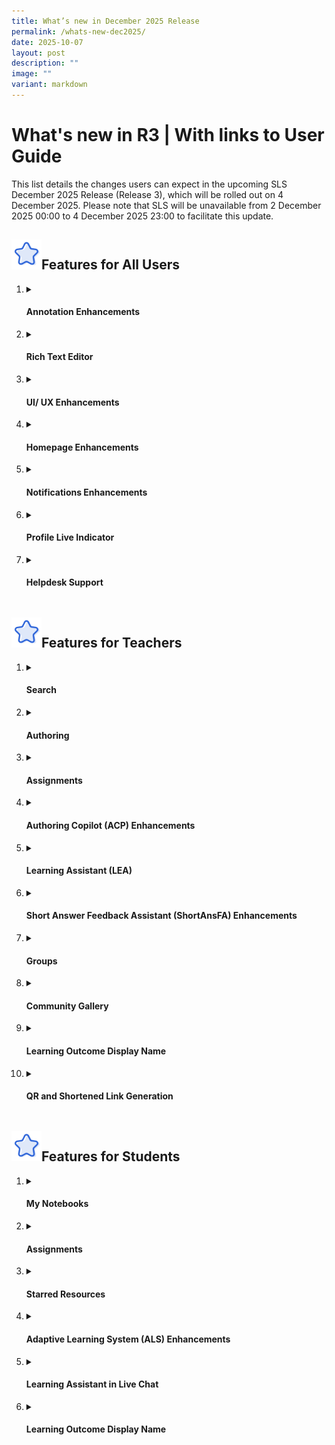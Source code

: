 ```yaml
---
title: What’s new in December 2025 Release
permalink: /whats-new-dec2025/
date: 2025-10-07
layout: post
description: ""
image: ""
variant: markdown
---
```

<h1>What's new in R3 | With links to User Guide</h1>
<p>This list details the changes users can expect in the upcoming SLS December 2025 Release (Release 3), which will be rolled out on 4 December 2025. Please note that SLS will be unavailable from 2 December 2025 00:00 to 4 December 2025 23:00 to facilitate this update.</p>
<h2><img src="/images/Icons/Star.svg" style="width:3rem; display: inline;">Features for All Users</h2>
<ol>
<li><details><summary><h4>Annotation Enhancements</h4></summary>
<ol>
<li>Teachers and students will see a consistent interface when creating and editing notes, annotations, and discussion posts on SLS.</li>
<li>Annotation cards now display the media objects they reference, making it easier for users to see the context of their notes.</li>
</ol></details></li>

<li><details><summary><h4>Rich Text Editor</h4></summary>
<ol>
<li>Teachers and students can now use cut, copy, and paste options on the toolbar and right-click context menu in addition to keyboard shortcuts.</li>
<li>Teachers and students can now use additional formatting options such as underline, strikethrough, superscript, and subscript in most Rich Text Editors on SLS.</li>
<li>The toolbar for Rich Text Editors has been reorganised and can now be collapsed on desktop screens. It is collapsed by default on mobile screens.</li>
</ol></details></li>

<li><details><summary><h4>UI/ UX Enhancements</h4></summary>
<ol>
<li>Subpages have increased height and width for desktop and tablet, improving content visibility.</li>
<li>Module tags and content maps are now displayed on module covers.</li>
<li>Shaded grey boxes framing images and videos have been removed. The frame now only appears when users hover over the image, improving the viewing experience.</li>
<li>Table displays have been refined to improve clarity and visibility of content.</li>
</ol></details></li>

<li><details><summary><h4>Homepage Enhancements</h4></summary>
<ol>
<li>A "Continue Where You Left Off" section has been added on the homepage, allowing teachers and students to quickly return to recently accessed modules, assignments and templates.</li>
<li>The homepage now supports alt-text for screen reader compatibility and keyboard navigation using the "Tab" key.</li>
<li>Teachers, SLS School Administrators and students will see an updated list of shortcuts on the homepage, reflecting the latest changes.</li>
<li>Teachers and students will see a refreshed Account landing page that combines key functions (password, linked accounts, email/notification settings, avatar, profile, followed subjects, switch to student account).</li>
<li>Teachers and SLS School Administrators have a new full-sized landing page that consolidates all admin functions.</li>
<li>Teachers with the External Content Developers (ECD) flag will no longer see the "Switch to Student Account" option.</li>
</ol></details></li>

<li><details><summary><h4>Notifications Enhancements</h4></summary>
<ol>
<li>Teachers and students can choose their preferred assignment sub-categories for email notifications, giving them greater control over the notifications they receive.</li>
<li>Teachers and students can view their latest notifications under the notification bell and mark them as read directly from the notification panel.</li>
<li>Links in email notifications are now clickable for direct access.</li>
<li>The filters on the notification listing page have been updated to help users find relevant notifications more easily.</li>
</ol></details></li>

<li><details><summary><h4>Profile Live Indicator</h4></summary>
<ol>
<li>Teachers and students can see a green dot on user avatars when users are active on SLS.</li>
</ol></details></li>

<li><details><summary><h4>Helpdesk Support</h4></summary>
<ol>
<li>Teachers and students can access the User Guide or Helpdesk via a help widget available on all SLS pages, except the login page.</li>
<li>Teachers and students can submit Helpdesk tickets with pre-filled details and attach multiple images to provide clearer support requests.</li>
</ol></details></li>
</ol>

<h2><img src="/images/Icons/Star.svg" style="width:3rem; display: inline;">Features for Teachers</h2>
<ol>
<li><details><summary><h4>Search</h4></summary>
<ul>
<li><strong>Starred Resources</strong>:<ol>
<li>Teachers can search for starred resources by title on the Starred Resources page.</li>
<li>Teachers can search for starred resources by title when adding content from Starred Resources.</li>
</ol></li>
<li><strong>MOE Library</strong>:<ol>
<li>Teachers can now search for SLS Professional Development modules in the MOE Library that were previously visible only in their student account. Selecting these modules will automatically switch them to their student account.</li>
</ol></li>
</ul></details></li>

<li><details><summary><h4>Authoring</h4></summary>
<ul>
<li><strong>Rubrics Enhancements</strong>:<ol>
<li>Teachers can search for rubrics, star rubrics, and add rubrics from search or Starred Resources to Free-Response Questions (FRQ) and Audio-Response Questions (ARQ).</li>
<li>Existing rubrics will automatically inherit section tags for searchability.</li>
</ol></li>
<li><strong>Pagination Enhancements</strong>:<ol>
<li>Teachers can add links directly to specific pages within sections or activities in modules.</li>
<li>Teachers can move components or pages to reorder them within modules.</li>
</ol></li>
</ul></details></li>

<li><details><summary><h4>Assignments</h4></summary>
<ul>
<li><strong>Half Marks</strong>:<ol>
<li>Teachers can now award half marks for Free-Response Questions (FRQ) and Audio-Response Questions (ARQ) in Teacher-Marked Quizzes (TMQ) and standalone questions.</li>
<li>HTML5 and Feedback Assistant - Mathematics (FA-Math) can accommodate half marks.</li>
</ol></li>
<li><strong>Editing Attempted Questions</strong>:<ol>
<li>Teachers can now edit Multiple-Choice Questions (MCQ), Multi-Response Questions (MRQ), Audio-Response Questions (ARQ), Fill-in-the-Blanks Questions, Click-and-Drop Questions, Error-Editing Questions, even if they are part of a Multiple-Part Question (MPQ), in assignments or resources even after students have attempted them.</li>
<li>Teachers and students can view the last edited date and time of a question if the assignment or resource was edited after a student attempt.</li>
<li>This feature is not applicable for assessments.</li>
</ol></li>
<li><strong>Assignment Sharing and Study Buddy</strong>:<ol>
<li>Owners and co-teachers can set reminders to enable sharing permissions upon assignment due dates.</li>
<li>Teachers can turn off sharing permissions if needed.</li>
<li>This feature is not applicable for assessments.</li>
</ol></li>
<li><strong>Print-Friendly Worksheet with Responses</strong>:<ol>
<li>For completed assignments, teachers can allow students to access a print-friendly version of the assignment with their responses.</li>
</ol></li>
</ul></details></li>

<li><details><summary><h4>Authoring Copilot (ACP) Enhancements</h4></summary>
<ol>
<li>Teachers can use Authoring Copilot (ACP) to generate new rubrics or populate empty fields in existing rubrics for FRQs.</li>
<li>Teachers can use ACP to generate a HTML5 interactive, and refine it further with instructions.</li>
<li>Teachers can select predetermined recipes (e.g., simple game, simple simulation) or customise their own instructions, and add knowledge base(s) for ACP to reference when generating interactives.</li>
<li>Teachers can use ACP to generate images. They can choose from 3 generated images with each request.</li>
<li>Teachers can generate images for module/section/discussion feature image, gamification components and Click-and-Drop questions.</li>
<li>Teachers can use ACP to generate game stories and collectibles. Generated stories will be linked to existing sections and activities within the module.</li>
<li>Teachers can select predetermined story themes (e.g. fantastic hero journey, time-travel quest) or customise their own theme.</li>
<li>Teachers can customise the number of game stories and collectibles generated in Advanced Settings.</li>
</ol></details></li>

<li><details><summary><h4>Learning Assistant (LEA)</h4></summary>
<ul>
<li><strong>Learning Assistant in Live Chat</strong>:<ol>
<li>Teachers can enable LEA in Live Chat, allowing students to interact with SALiS during Live Chat discussions.</li>
</ol></li>
<li><strong>Learning Assistant 1-to-1</strong>:<ol>
<li>Teachers can manually end and close LEA 1-to-1 discussions. The discussion will be converted into a discussion post and past interactions will be stored as comments.</li>
<li>LEA 1-to-1 can return rich formatting (e.g., bold, lists, tables, line breaks, special characters).</li>
</ol></li>
</ul></details></li>

<li><details><summary><h4>Short Answer Feedback Assistant (ShortAnsFA) Enhancements</h4></summary>
<ol>
<li>Teachers can provide additional instructions when setting up ShortAnsFA. They can select predetermined feedback styles (e.g., direct answer, simple feedback, Socratic feedback) or customise their own instructions.</li>
<li>The leniency field will be removed for ShortAnsFA.</li>
</ol></details></li>

<li><details><summary><h4>Groups</h4></summary>
<ol>
<li>Owners and co-teachers of groups, as well as SLS School Administrators, can temporarily add a teacher to a group with a set end date. However, an end date cannot be set for owners so that owners will always retain access to their groups.</li>
<li>When new teachers are added to a group, they will now receive the Observer role by default, giving them immediate viewing access to assignments.</li>
</ol></details></li>

<li><details><summary><h4>Community Gallery</h4></summary>
<ol>
<li>Teachers receive a notification once they submit a module to the Community Gallery.</li>
<li>A consistent URL is now used for Community Gallery modules whether pending review, featured or returned, so teachers can share links right after submission.</li>
<li>Modules pending review or returned now show a placeholder page when accessed via a shareable URL.</li>
<li>All teachers who collaborated on a Community Gallery module will be notified when their module receives a teacher review.</li>
</ol></details></li>

<li><details><summary><h4>Learning Outcome Display Name</h4></summary>
<ol>
<li>Teachers can toggle between viewing displayed learning outcomes or learning outcomes. Displayed learning outcomes are learning outcomes with more student-friendly language that are shown to students when added by Content Approvers and Content Officers (CAs and COs).</li>
</ol></details></li>

<li><details><summary><h4>QR and Shortened Link Generation</h4></summary>
<ol>
<li>Teachers can generate QR codes with SLS branding for assignments, modules, groups and community URLs, so students and colleagues can access them quickly.</li>
<li>Shortened URLs are now generated automatically and can be copied or used to create QR codes.</li>
</ol></details></li>
</ol>

<h2><img src="/images/Icons/Star.svg" style="width:3rem; display: inline;">Features for Students</h2>
<ol>
<li><details><summary><h4>My Notebooks</h4></summary>
<ol>
<li>Students can create notebooks to add and organise notes/annotations from assignments. These added notes/annotations can be edited from notebooks directly and edits made will be updated in the original modules, which can be accessed via links on each note/annotation.</li>
<li>Students can also create their own revision notes inside notebooks using the Rich Text Editor.</li>
<li>Students can embed Google Drive files, attach files or add audio recordings to notes and notebook covers.</li>
<li>Students can organise their notes by moving components or pages to specific positions, creating links to specific notebook pages, or adding coloured tabs to pages.</li>
<li>Students can view and print notebooks in a continuous, print-friendly format.</li>
<li>Students can organise their notebooks by creating categories and moving notebooks between categories. Students can also toggle between card and list views of their notebooks.</li>
</ol></details></li>

<li><details><summary><h4>Assignments</h4></summary>
<ul>
<li><strong>Assignment Sharing and Study Buddy List</strong>:<ol>
<li>Students can send and receive study buddy invitations.</li>
<li>Students can filter by group or search for peers when adding buddies.</li>
<li>Students can view and manage their study buddy list.</li>
<li>Students can manage pending approval requests and invite buddies via the assignment page.</li>
<li>Assignments set to shareable by their teachers will be auto-shared when study buddies are added.</li>
<li>Students can @-mention their study buddies in shared assignments and their buddies will receive notifications.</li>
</ol></li>
<li><strong>Print-Friendly Worksheet with Responses</strong>:<ol>
<li>Students can print assignments or modules showing their responses, suggested answers, teacher feedback, and rubrics if enabled by their teachers.</li>
</ol></li>
</ul></details></li>

<li><details><summary><h4>Starred Resources</h4></summary>
<ol>
<li>Students can search for starred resources by title on the Starred Resources page.</li>
</ol></details></li>

<li><details><summary><h4>Adaptive Learning System (ALS) Enhancements</h4></summary>
<ol>
<li>Students can select a maximum number of 50 learning outcomes for Test Myself mode in ALS.</li>
<li>Students can receive recommendations drawn from resources (tagged to ALS content maps) in active groups they belong to when they enter ALS.</li>
</ol></details></li>

<li><details><summary><h4>Learning Assistant in Live Chat</h4></summary>
<ol>
<li>Students can use @-mention to call on SALiS during Live Chat discussions for assistance.</li>
</ol></details></li>

<li><details><summary><h4>Learning Outcome Display Name</h4></summary>
<ol>
<li>Students will see displayed learning outcomes in more student-friendly language if added by Content Approvers and Content Officers (CAs and COs).</li>
</ol></details></li>
</ol>
